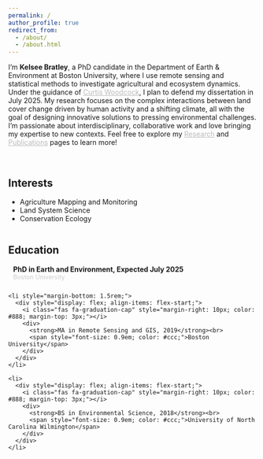 ```yaml
---
permalink: /
author_profile: true
redirect_from: 
  - /about/
  - /about.html
---
```


  <!-- Updated Intro Text -->
 <p>
 I’m <b>Kelsee Bratley</b>, a PhD candidate in the Department of Earth & Environment at Boston University, where I use remote sensing and statistical methods to investigate agricultural and ecosystem dynamics. Under the guidance of
  <a href="https://scholar.google.com/citations?user=vf8DeC4AAAAJ&hl=en" style="color: #bbb;">
    Curtis Woodcock</a>, I plan to defend my dissertation in July 2025. My research focuses on the complex interactions between land cover change driven by human activity and a shifting climate, all with the goal of designing innovative solutions to pressing environmental challenges. I’m passionate about interdisciplinary, collaborative work and love bringing my expertise to new contexts. Feel free to explore my 
  <a href="/portfolio" style="color: #bbb;">Research</a> and 
  <a href="/publications" style="color: #bbb;">Publications</a> 
  pages to learn more!
</p>

  <!-- Two-Column Layout for Interests / Education -->
<div style="
  display: flex;
  flex-wrap: wrap;
  justify-content: space-between;
  margin-top: 2rem;
">
  <!-- Left Column: Interests -->
  <div style="flex: 1; min-width: 240px; margin-right: 2rem;">
    <h2>Interests</h2>
    <ul>
      <li>Agriculture Mapping and Monitoring</li>
      <li>Land System Science</li>
      <li>Conservation Ecology</li>
    </ul>
  </div>

<!-- Right Column: Education -->
<div style="flex: 1; min-width: 240px;">
  <h2>Education</h2>
  <ul style="list-style: none; padding-left: 0;">
    <li style="margin-bottom: 1.5rem;">
      <div style="display: flex; align-items: flex-start;">
        <i class="fas fa-graduation-cap" style="margin-right: 10px; color: #888; margin-top: 3px;"></i>
        <div>
          <strong>PhD in Earth and Environment, Expected July 2025</strong><br>
          <span style="font-size: 0.9em; color: #ccc;">Boston University</span>
        </div>
      </div>
    </li>

    <li style="margin-bottom: 1.5rem;">
      <div style="display: flex; align-items: flex-start;">
        <i class="fas fa-graduation-cap" style="margin-right: 10px; color: #888; margin-top: 3px;"></i>
        <div>
          <strong>MA in Remote Sensing and GIS, 2019</strong><br>
          <span style="font-size: 0.9em; color: #ccc;">Boston University</span>
        </div>
      </div>
    </li>

    <li>
      <div style="display: flex; align-items: flex-start;">
        <i class="fas fa-graduation-cap" style="margin-right: 10px; color: #888; margin-top: 3px;"></i>
        <div>
          <strong>BS in Environmental Science, 2018</strong><br>
          <span style="font-size: 0.9em; color: #ccc;">University of North Carolina Wilmington</span>
        </div>
      </div>
    </li>
  </ul>
</div>

</div>
<!-- END: Dark Section -->


